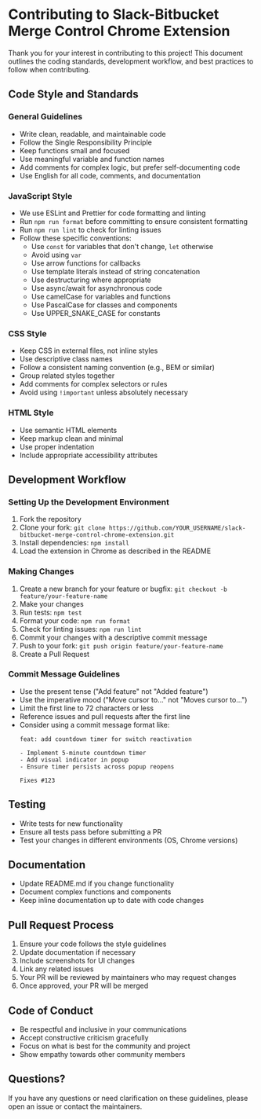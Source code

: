 # Contributing to Slack-Bitbucket Merge Control Chrome Extension

Thank you for your interest in contributing to this project! This document outlines the coding standards, development workflow, and best practices to follow when contributing.

## Code Style and Standards

### General Guidelines

- Write clean, readable, and maintainable code
- Follow the Single Responsibility Principle
- Keep functions small and focused
- Use meaningful variable and function names
- Add comments for complex logic, but prefer self-documenting code
- Use English for all code, comments, and documentation

### JavaScript Style

- We use ESLint and Prettier for code formatting and linting
- Run `npm run format` before committing to ensure consistent formatting
- Run `npm run lint` to check for linting issues
- Follow these specific conventions:
  - Use `const` for variables that don't change, `let` otherwise
  - Avoid using `var`
  - Use arrow functions for callbacks
  - Use template literals instead of string concatenation
  - Use destructuring where appropriate
  - Use async/await for asynchronous code
  - Use camelCase for variables and functions
  - Use PascalCase for classes and components
  - Use UPPER_SNAKE_CASE for constants

### CSS Style

- Keep CSS in external files, not inline styles
- Use descriptive class names
- Follow a consistent naming convention (e.g., BEM or similar)
- Group related styles together
- Add comments for complex selectors or rules
- Avoid using `!important` unless absolutely necessary

### HTML Style

- Use semantic HTML elements
- Keep markup clean and minimal
- Use proper indentation
- Include appropriate accessibility attributes

## Development Workflow

### Setting Up the Development Environment

1. Fork the repository
2. Clone your fork: `git clone https://github.com/YOUR_USERNAME/slack-bitbucket-merge-control-chrome-extension.git`
3. Install dependencies: `npm install`
4. Load the extension in Chrome as described in the README

### Making Changes

1. Create a new branch for your feature or bugfix: `git checkout -b feature/your-feature-name`
2. Make your changes
3. Run tests: `npm test`
4. Format your code: `npm run format`
5. Check for linting issues: `npm run lint`
6. Commit your changes with a descriptive commit message
7. Push to your fork: `git push origin feature/your-feature-name`
8. Create a Pull Request

### Commit Message Guidelines

- Use the present tense ("Add feature" not "Added feature")
- Use the imperative mood ("Move cursor to..." not "Moves cursor to...")
- Limit the first line to 72 characters or less
- Reference issues and pull requests after the first line
- Consider using a commit message format like:
  ```
  feat: add countdown timer for switch reactivation
  
  - Implement 5-minute countdown timer
  - Add visual indicator in popup
  - Ensure timer persists across popup reopens
  
  Fixes #123
  ```

## Testing

- Write tests for new functionality
- Ensure all tests pass before submitting a PR
- Test your changes in different environments (OS, Chrome versions)

## Documentation

- Update README.md if you change functionality
- Document complex functions and components
- Keep inline documentation up to date with code changes

## Pull Request Process

1. Ensure your code follows the style guidelines
2. Update documentation if necessary
3. Include screenshots for UI changes
4. Link any related issues
5. Your PR will be reviewed by maintainers who may request changes
6. Once approved, your PR will be merged

## Code of Conduct

- Be respectful and inclusive in your communications
- Accept constructive criticism gracefully
- Focus on what is best for the community and project
- Show empathy towards other community members

## Questions?

If you have any questions or need clarification on these guidelines, please open an issue or contact the maintainers.
